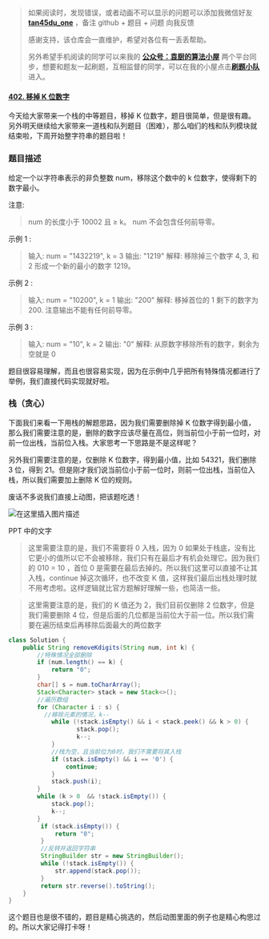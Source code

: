 > 如果阅读时，发现错误，或者动画不可以显示的问题可以添加我微信好友 **[tan45du_one](https://raw.githubusercontent.com/tan45du/tan45du.github.io/master/个人微信.15egrcgqd94w.jpg)** ，备注 github + 题目 + 问题 向我反馈
>
> 感谢支持，该仓库会一直维护，希望对各位有一丢丢帮助。
>
> 另外希望手机阅读的同学可以来我的 <u>[**公众号：袁厨的算法小屋**](https://raw.githubusercontent.com/tan45du/test/master/微信图片_20210320152235.2pthdebvh1c0.png)</u> 两个平台同步，想要和题友一起刷题，互相监督的同学，可以在我的小屋点击<u>[**刷题小队**](https://raw.githubusercontent.com/tan45du/test/master/微信图片_20210320152235.2pthdebvh1c0.png)</u>进入。

#### [402. 移掉 K 位数字](https://leetcode-cn.com/problems/remove-k-digits/)

今天给大家带来一个栈的中等题目，移掉 K 位数字，题目很简单，但是很有趣。另外明天继续给大家带来一道栈和队列题目（困难），那么咱们的栈和队列模块就结束啦，下周开始整字符串的题目啦！

### 题目描述

给定一个以字符串表示的非负整数 num，移除这个数中的 k 位数字，使得剩下的数字最小。

注意:

> num 的长度小于 10002 且 ≥ k。
> num 不会包含任何前导零。

示例 1 :

> 输入: num = "1432219", k = 3
> 输出: "1219"
> 解释: 移除掉三个数字 4, 3, 和 2 形成一个新的最小的数字 1219。

示例 2 :

> 输入: num = "10200", k = 1
> 输出: "200"
> 解释: 移掉首位的 1 剩下的数字为 200. 注意输出不能有任何前导零。

示例 3 :

> 输入: num = "10", k = 2
> 输出: "0"
> 解释: 从原数字移除所有的数字，剩余为空就是 0

题目很容易理解，而且也很容易实现，因为在示例中几乎把所有特殊情况都进行了举例，我们直接代码实现就好啦。

### 栈（贪心）

下面我们来看一下用栈的解题思路，因为我们需要删除掉 K 位数字得到最小值，那么我们需要注意的是，删除的数字应该尽量在高位，则当前位小于前一位时，对前一位出栈，当前位入栈。大家思考一下思路是不是这样呢？

另外我们需要注意的是，仅删除 K 位数字，得到最小值，比如 54321，我们删除 3 位，得到 21。但是刚才我们说当前位小于前一位时，则前一位出栈，当前位入栈，所以我们需要加上删除 K 位的规则。

废话不多说我们直接上动图，把该题吃透！

![在这里插入图片描述](https://img-blog.csdnimg.cn/20210320141440557.gif)

PPT 中的文字

> 这里需要注意的是，我们不需要将 0 入栈，因为 0 如果处于栈底，没有比它更小的值所以它不会被移除，我们只有在最后才有机会处理它。因为我们的 010 = 10 ，首位 0 是需要在最后去掉的。所以我们这里可以直接不让其入栈，continue 掉这次循环，也不改变 K 值，这样我们最后出栈处理时就不用考虑啦。这样逻辑就比官方题解好理解一些，也简洁一些。

> 这里需要注意的是，我们的 K 值还为 2，我们目前仅删除 2 位数字，但是我们需要删除 4 位，但是后面的几位都是当前位大于前一位。所以我们需要在遍历结束后再移除后面最大的两位数字

```java
class Solution {
    public String removeKdigits(String num, int k) {
        //特殊情况全部删除
        if (num.length() == k) {
            return "0";
        }
        char[] s = num.toCharArray();
        Stack<Character> stack = new Stack<>();
        //遍历数组
        for (Character i : s) {
          //移除元素的情况，k--
            while (!stack.isEmpty() && i < stack.peek() && k > 0) {
                   stack.pop();
                   k--;
            }
            //栈为空，且当前位为0时，我们不需要将其入栈
            if (stack.isEmpty() && i == '0') {
                continue;
            }
            stack.push(i);
        }
        while (k > 0  && !stack.isEmpty()) {
            stack.pop();
            k--;
        }
         if (stack.isEmpty()) {
             return "0";
         }
         //反转并返回字符串
         StringBuilder str = new StringBuilder();
         while (!stack.isEmpty()) {
             str.append(stack.pop());
         }
         return str.reverse().toString();
    }
}
```

这个题目也是很不错的，题目是精心挑选的，然后动图里面的例子也是精心构思过的。所以大家记得打卡呀！

